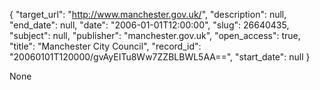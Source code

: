 {
  "target_url": "http://www.manchester.gov.uk/", 
  "description": null, 
  "end_date": null, 
  "date": "2006-01-01T12:00:00", 
  "slug": 26640435, 
  "subject": null, 
  "publisher": "manchester.gov.uk", 
  "open_access": true, 
  "title": "Manchester City Council", 
  "record_id": "20060101T120000/gvAyEITu8Ww7ZZBLBWL5AA==", 
  "start_date": null
}

None